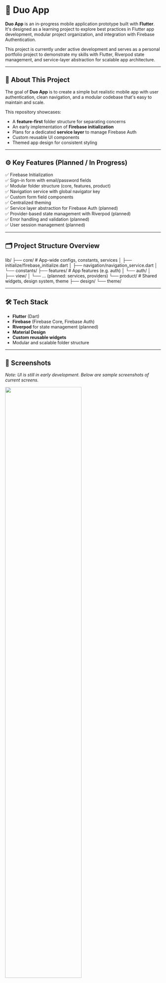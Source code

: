 # 🚀 Duo App

**Duo App** is an in-progress mobile application prototype built with **Flutter**. It's designed as a learning project to explore best practices in Flutter app development, modular project organization, and integration with Firebase Authentication.  

This project is currently under active development and serves as a personal portfolio project to demonstrate my skills with Flutter, Riverpod state management, and service-layer abstraction for scalable app architecture.

---

## 📜 About This Project

The goal of **Duo App** is to create a simple but realistic mobile app with user authentication, clean navigation, and a modular codebase that's easy to maintain and scale.  

This repository showcases:

- A **feature-first** folder structure for separating concerns
- An early implementation of **Firebase initialization**
- Plans for a dedicated **service layer** to manage Firebase Auth
- Custom reusable UI components
- Themed app design for consistent styling

---

## ⚙️ Key Features (Planned / In Progress)

✅ Firebase Initialization  
✅ Sign-in form with email/password fields  
✅ Modular folder structure (core, features, product)  
✅ Navigation service with global navigator key  
✅ Custom form field components  
✅ Centralized theming  
✅ Service layer abstraction for Firebase Auth (planned)  
✅ Provider-based state management with Riverpod (planned)  
✅ Error handling and validation (planned)  
✅ User session management (planned)

---

## 🗂️ Project Structure Overview
lib/
├── core/ # App-wide configs, constants, services
│ ├── initialize/firebase_initialize.dart
│ ├── navigation/navigation_service.dart
│ └── constants/
├── features/ # App features (e.g. auth)
│ └── auth/
│ ├── view/
│ └── ... (planned: services, providers)
└── product/ # Shared widgets, design system, theme
├── design/
└── theme/

---

## 🛠️ Tech Stack

- **Flutter** (Dart)
- **Firebase** (Firebase Core, Firebase Auth)
- **Riverpod** for state management (planned)
- **Material Design**
- **Custom reusable widgets**
- Modular and scalable folder structure

---

## 📸 Screenshots

*Note: UI is still in early development. Below are sample screenshots of current screens.*

<img src="https://github.com/user-attachments/assets/3a820719-fd36-4649-828f-c605a8dcec93" width="70%"/>
<img src="https://github.com/user-attachments/assets/525b6ab1-f1e1-4eb1-9e07-376af706b411" width="70%"/>
<img src="https://github.com/user-attachments/assets/e645d1c4-11c9-4f8f-b154-d6d682eb812d" width="70%"/>
<img src="https://github.com/user-attachments/assets/dd3b7a77-ab70-4d93-a64a-7ec234a7060b" width="70%"/>

---

## 🚀 Getting Started

### Prerequisites

- [Flutter SDK](https://flutter.dev/docs/get-started/install) installed
- Firebase project configured (for Firebase Auth)
- Emulator or physical device

### Installation

Clone the repository:

```bash
git clone https://github.com/gitomerbaran/duo_app.git
cd duo_app
flutter pub get
flutter run
```
